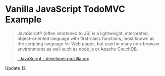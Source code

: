 # Vanilla JavaScript TodoMVC Example

> JavaScript® (often shortened to JS) is a lightweight, interpreted, object-oriented language with first-class functions, most known as the scripting language for Web pages, but used in many non-browser environments as well such as node.js or Apache CouchDB.

> _[JavaScript - developer.mozilla.org](http://developer.mozilla.org/en-US/docs/JavaScript)

Update 12

